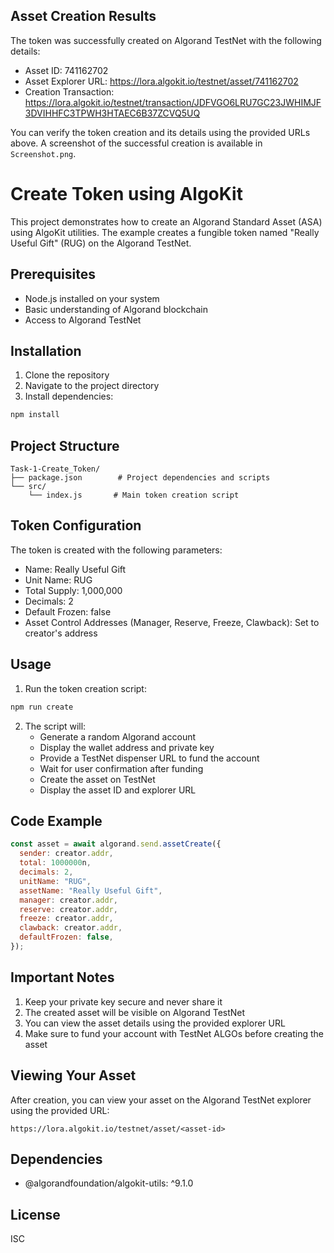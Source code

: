 ## Asset Creation Results

The token was successfully created on Algorand TestNet with the following details:

- Asset ID: 741162702
- Asset Explorer URL: https://lora.algokit.io/testnet/asset/741162702
- Creation Transaction: https://lora.algokit.io/testnet/transaction/JDFVGO6LRU7GC23JWHIMJF3DVIHHFC3TPWH3HTAEC6B37ZCVQ5UQ

You can verify the token creation and its details using the provided URLs above. A screenshot of the successful creation is available in `Screenshot.png`.





# Create Token using AlgoKit

This project demonstrates how to create an Algorand Standard Asset (ASA) using AlgoKit utilities. The example creates a fungible token named "Really Useful Gift" (RUG) on the Algorand TestNet.

## Prerequisites

- Node.js installed on your system
- Basic understanding of Algorand blockchain
- Access to Algorand TestNet

## Installation

1. Clone the repository
2. Navigate to the project directory
3. Install dependencies:

```bash
npm install
```

## Project Structure

```
Task-1-Create_Token/
├── package.json        # Project dependencies and scripts
└── src/
    └── index.js       # Main token creation script
```

## Token Configuration

The token is created with the following parameters:

- Name: Really Useful Gift
- Unit Name: RUG
- Total Supply: 1,000,000
- Decimals: 2
- Default Frozen: false
- Asset Control Addresses (Manager, Reserve, Freeze, Clawback): Set to creator's address

## Usage

1. Run the token creation script:

```bash
npm run create
```

2. The script will:
   - Generate a random Algorand account
   - Display the wallet address and private key
   - Provide a TestNet dispenser URL to fund the account
   - Wait for user confirmation after funding
   - Create the asset on TestNet
   - Display the asset ID and explorer URL

## Code Example

```javascript
const asset = await algorand.send.assetCreate({
  sender: creator.addr,
  total: 1000000n,
  decimals: 2,
  unitName: "RUG",
  assetName: "Really Useful Gift",
  manager: creator.addr,
  reserve: creator.addr,
  freeze: creator.addr,
  clawback: creator.addr,
  defaultFrozen: false,
});
```

## Important Notes

1. Keep your private key secure and never share it
2. The created asset will be visible on Algorand TestNet
3. You can view the asset details using the provided explorer URL
4. Make sure to fund your account with TestNet ALGOs before creating the asset

## Viewing Your Asset

After creation, you can view your asset on the Algorand TestNet explorer using the provided URL:

```
https://lora.algokit.io/testnet/asset/<asset-id>
```

## Dependencies

- @algorandfoundation/algokit-utils: ^9.1.0

## License

ISC

